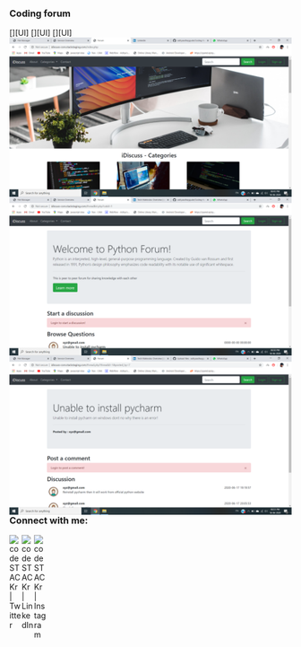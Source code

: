 ### Coding forum
[<img align="left" alt="project UI" src="https://github.com/adityaadhaygude/Coding-forum/blob/master/Screenshot%20(136).png" />][UI]
[<img align="left" alt="project UI" src="https://github.com/adityaadhaygude/Coding-forum/blob/master/Screenshot%20(137).png" />][UI]
[<img align="left" alt="project UI" src="https://github.com/adityaadhaygude/Coding-forum/blob/master/Screenshot%20(138).png" />][UI]

### Connect with me:

[<img align="left" alt="codeSTACKr | Twitter" width="22px" src="https://cdn.jsdelivr.net/npm/simple-icons@v3/icons/twitter.svg" />][twitter]
[<img align="left" alt="codeSTACKr | LinkedIn" width="22px" src="https://cdn.jsdelivr.net/npm/simple-icons@v3/icons/linkedin.svg" />][linkedin]
[<img align="left" alt="codeSTACKr | Instagram" width="22px" src="https://cdn.jsdelivr.net/npm/simple-icons@v3/icons/instagram.svg" />][instagram]

[twitter]: https://twitter.com/aditya_dhaygude
[linkedin]: https://www.linkedin.com/in/aditya-dhaygude/
[instagram]: https://www.instagram.com/adityadhaygude/
